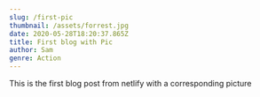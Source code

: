 ```yaml
---
slug: /first-pic
thumbnail: /assets/forrest.jpg
date: 2020-05-28T18:20:37.865Z
title: First blog with Pic
author: Sam
genre: Action
---
```

This is the first blog post from netlify with a corresponding picture